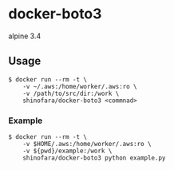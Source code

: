 docker-boto3
===============

alpine 3.4


## Usage

```
$ docker run --rm -t \
    -v ~/.aws:/home/worker/.aws:ro \
    -v /path/to/src/dir:/work \
    shinofara/docker-boto3 <commnad>
```

### Example

```
$ docker run --rm -t \
    -v $HOME/.aws:/home/worker/.aws:ro \
    -v ${pwd}/example:/work \
    shinofara/docker-boto3 python example.py
```
